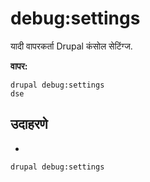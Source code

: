 # debug:settings
यादी वापरकर्ता Drupal कंसोल सेटिंग्ज.

**वापर:**
```
drupal debug:settings
dse
```

## उदाहरणे
* 
```
drupal debug:settings
```
